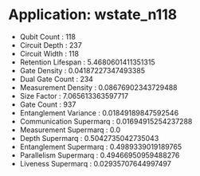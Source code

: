 # Application: wstate_n118
- Qubit Count : 118
- Circuit Depth : 237
- Circuit Width : 118
- Retention Lifespan : 5.4680601411351315
- Gate Density : 0.04187227347493385
- Dual Gate Count : 234
- Measurement Density : 0.08676902343729488
- Size Factor : 7.065613363597717
- Gate Count : 937
- Entanglement Variance : 0.01849189847592546
- Communication Supermarq : 0.01694915254237288
- Measurement Supermarq : 0.0
- Depth Supermarq : 0.5042735042735043
- Entanglement Supermarq : 0.4989339019189765
- Parallelism Supermarq : 0.49466950959488276
- Liveness Supermarq : 0.02935707644997497
